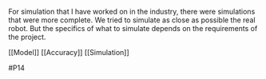 For simulation that I have worked on in the industry, there were simulations that were more complete. We tried to simulate as close as possible the real robot. But the specifics of what to simulate depends on the requirements of the project.

[[Model]]
[[Accuracy]]
[[Simulation]]

#P14 
